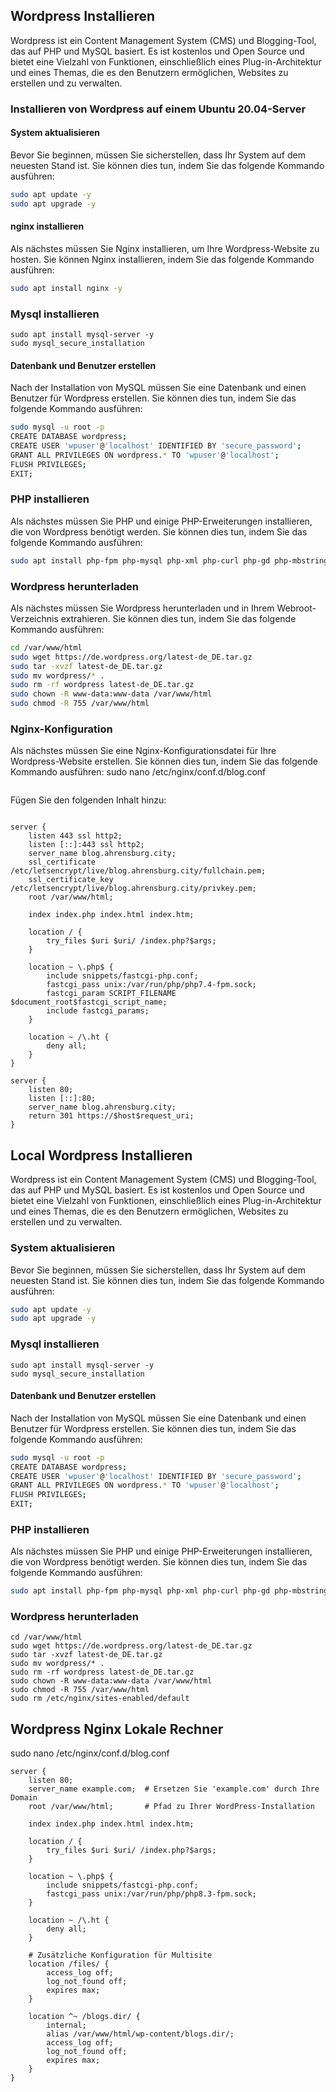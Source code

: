## Wordpress Installieren

Wordpress ist ein Content Management System (CMS) und Blogging-Tool, das auf PHP und MySQL basiert. Es ist kostenlos und Open Source und bietet eine Vielzahl von Funktionen, einschließlich eines Plug-in-Architektur und eines Themas, die es den Benutzern ermöglichen, Websites zu erstellen und zu verwalten.

### Installieren von Wordpress auf einem Ubuntu 20.04-Server

#### System aktualisieren

Bevor Sie beginnen, müssen Sie sicherstellen, dass Ihr System auf dem neuesten Stand ist. Sie können dies tun, indem Sie das folgende Kommando ausführen:

```bash
sudo apt update -y
sudo apt upgrade -y
```
#### nginx installieren

Als nächstes müssen Sie Nginx installieren, um Ihre Wordpress-Website zu hosten. Sie können Nginx installieren, indem Sie das folgende Kommando ausführen:

```bash 
sudo apt install nginx -y
``` 
### Mysql installieren
```
sudo apt install mysql-server -y
sudo mysql_secure_installation
```
#### Datenbank und Benutzer erstellen

Nach der Installation von MySQL müssen Sie eine Datenbank und einen Benutzer für Wordpress erstellen. Sie können dies tun, indem Sie das folgende Kommando ausführen:

```bash
sudo mysql -u root -p
CREATE DATABASE wordpress;
CREATE USER 'wpuser'@'localhost' IDENTIFIED BY 'secure_password';
GRANT ALL PRIVILEGES ON wordpress.* TO 'wpuser'@'localhost';
FLUSH PRIVILEGES;
EXIT;
```
### PHP installieren

Als nächstes müssen Sie PHP und einige PHP-Erweiterungen installieren, die von Wordpress benötigt werden. Sie können dies tun, indem Sie das folgende Kommando ausführen:

```bash
sudo apt install php-fpm php-mysql php-xml php-curl php-gd php-mbstring php-xmlrpc php-xmlrpc php-zip -y
```
### Wordpress herunterladen

Als nächstes müssen Sie Wordpress herunterladen und in Ihrem Webroot-Verzeichnis extrahieren. Sie können dies tun, indem Sie das folgende Kommando ausführen:

```bash
cd /var/www/html
sudo wget https://de.wordpress.org/latest-de_DE.tar.gz
sudo tar -xvzf latest-de_DE.tar.gz
sudo mv wordpress/* .
sudo rm -rf wordpress latest-de_DE.tar.gz
sudo chown -R www-data:www-data /var/www/html
sudo chmod -R 755 /var/www/html
```
### Nginx-Konfiguration

Als nächstes müssen Sie eine Nginx-Konfigurationsdatei für Ihre Wordpress-Website erstellen. Sie können dies tun, indem Sie das folgende Kommando ausführen:
sudo nano /etc/nginx/conf.d/blog.conf
```bash


```
Fügen Sie den folgenden Inhalt hinzu:

```nginx

server {
    listen 443 ssl http2;
    listen [::]:443 ssl http2;
    server_name blog.ahrensburg.city;
    ssl_certificate /etc/letsencrypt/live/blog.ahrensburg.city/fullchain.pem;
    ssl_certificate_key /etc/letsencrypt/live/blog.ahrensburg.city/privkey.pem;
    root /var/www/html;

    index index.php index.html index.htm;

    location / {
        try_files $uri $uri/ /index.php?$args;
    }

    location ~ \.php$ {
        include snippets/fastcgi-php.conf;
        fastcgi_pass unix:/var/run/php/php7.4-fpm.sock;
        fastcgi_param SCRIPT_FILENAME $document_root$fastcgi_script_name;
        include fastcgi_params;
    }

    location ~ /\.ht {
        deny all;
    }
}

server {
    listen 80;
    listen [::]:80;
    server_name blog.ahrensburg.city;
    return 301 https://$host$request_uri;
}
```
## Local Wordpress Installieren

Wordpress ist ein Content Management System (CMS) und Blogging-Tool, das auf PHP und MySQL basiert. Es ist kostenlos und Open Source und bietet eine Vielzahl von Funktionen, einschließlich eines Plug-in-Architektur und eines Themas, die es den Benutzern ermöglichen, Websites zu erstellen und zu verwalten.


### System aktualisieren

Bevor Sie beginnen, müssen Sie sicherstellen, dass Ihr System auf dem neuesten Stand ist. Sie können dies tun, indem Sie das folgende Kommando ausführen:

```bash
sudo apt update -y
sudo apt upgrade -y
```

### Mysql installieren
```
sudo apt install mysql-server -y
sudo mysql_secure_installation
```
#### Datenbank und Benutzer erstellen

Nach der Installation von MySQL müssen Sie eine Datenbank und einen Benutzer für Wordpress erstellen. Sie können dies tun, indem Sie das folgende Kommando ausführen:

```bash
sudo mysql -u root -p
CREATE DATABASE wordpress;
CREATE USER 'wpuser'@'localhost' IDENTIFIED BY 'secure_password';
GRANT ALL PRIVILEGES ON wordpress.* TO 'wpuser'@'localhost';
FLUSH PRIVILEGES;
EXIT;
```
### PHP installieren

Als nächstes müssen Sie PHP und einige PHP-Erweiterungen installieren, die von Wordpress benötigt werden. Sie können dies tun, indem Sie das folgende Kommando ausführen:

```bash
sudo apt install php-fpm php-mysql php-xml php-curl php-gd php-mbstring php-xmlrpc php-xmlrpc php-zip -y
```
### Wordpress herunterladen
```
cd /var/www/html
sudo wget https://de.wordpress.org/latest-de_DE.tar.gz
sudo tar -xvzf latest-de_DE.tar.gz
sudo mv wordpress/* .
sudo rm -rf wordpress latest-de_DE.tar.gz
sudo chown -R www-data:www-data /var/www/html
sudo chmod -R 755 /var/www/html
sudo rm /etc/nginx/sites-enabled/default
```
## Wordpress Nginx Lokale Rechner
sudo nano /etc/nginx/conf.d/blog.conf
```
server {
    listen 80;
    server_name example.com;  # Ersetzen Sie 'example.com' durch Ihre Domain
    root /var/www/html;       # Pfad zu Ihrer WordPress-Installation

    index index.php index.html index.htm;

    location / {
        try_files $uri $uri/ /index.php?$args;
    }

    location ~ \.php$ {
        include snippets/fastcgi-php.conf;
        fastcgi_pass unix:/var/run/php/php8.3-fpm.sock;
    }

    location ~ /\.ht {
        deny all;
    }

    # Zusätzliche Konfiguration für Multisite
    location /files/ {
        access_log off;
        log_not_found off;
        expires max;
    }

    location ^~ /blogs.dir/ {
        internal;
        alias /var/www/html/wp-content/blogs.dir/;
        access_log off;
        log_not_found off;
        expires max;
    }
}
```
